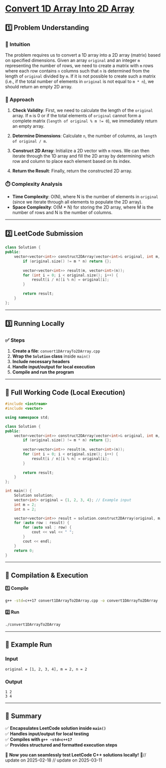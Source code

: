 # **[Convert 1D Array Into 2D Array](https://leetcode.com/problems/convert-1d-array-into-2d-array/description/)**  

## **1️⃣ Problem Understanding**  
### **📌 Intuition**  
The problem requires us to convert a 1D array into a 2D array (matrix) based on specified dimensions. Given an array `original` and an integer `m` representing the number of rows, we need to create a matrix with `m` rows where each row contains `n` columns such that `n` is determined from the length of `original` divided by `m`. If it is not possible to create such a matrix (i.e., if the total number of elements in `original` is not equal to `m * n`), we should return an empty 2D array.

### **🚀 Approach**  
1. **Check Validity**: First, we need to calculate the length of the `original` array. If `m` is 0 or if the total elements of `original` cannot form a complete matrix (`length of original % m != 0`), we immediately return an empty array.
  
2. **Determine Dimensions**: Calculate `n`, the number of columns, as `length of original / m`.

3. **Construct 2D Array**: Initialize a 2D vector with `m` rows. We can then iterate through the 1D array and fill the 2D array by determining which row and column to place each element based on its index.

4. **Return the Result**: Finally, return the constructed 2D array.

### **⏱️ Complexity Analysis**  
- **Time Complexity**: O(N), where N is the number of elements in `original` (since we iterate through all elements to populate the 2D array).
- **Space Complexity**: O(M * N) for storing the 2D array, where M is the number of rows and N is the number of columns.

---  

## **2️⃣ LeetCode Submission**  
```cpp
class Solution {
public:
    vector<vector<int>> construct2DArray(vector<int>& original, int m, int n) {
        if (original.size() != m * n) return {};
        
        vector<vector<int>> result(m, vector<int>(n));
        for (int i = 0; i < original.size(); i++) {
            result[i / n][i % n] = original[i];
        }
        
        return result;
    }
};  
```  

---  

## **3️⃣ Running Locally**  
### **✅ Steps**  
1. **Create a file**: `convert1DArrayTo2DArray.cpp`  
2. **Wrap the `Solution` class** inside `main()`  
3. **Include necessary headers**  
4. **Handle input/output for local execution**  
5. **Compile and run the program**  

---  

## **📝 Full Working Code (Local Execution)**  
```cpp
#include <iostream>
#include <vector>

using namespace std;

class Solution {
public:
    vector<vector<int>> construct2DArray(vector<int>& original, int m, int n) {
        if (original.size() != m * n) return {};
        
        vector<vector<int>> result(m, vector<int>(n));
        for (int i = 0; i < original.size(); i++) {
            result[i / n][i % n] = original[i];
        }
        
        return result;
    }
};

int main() {
    Solution solution;
    vector<int> original = {1, 2, 3, 4}; // Example input
    int m = 2;
    int n = 2;

    vector<vector<int>> result = solution.construct2DArray(original, m, n);
    for (auto row : result) {
        for (auto val : row) {
            cout << val << " ";
        }
        cout << endl;
    }
    return 0;
}  
```  

---  

## **🔧 Compilation & Execution**  
#### **1️⃣ Compile**  
```bash
g++ -std=c++17 convert1DArrayTo2DArray.cpp -o convert1DArrayTo2DArray
```  

#### **2️⃣ Run**  
```bash
./convert1DArrayTo2DArray
```  

---  

## **🎯 Example Run**  
### **Input**  
```
original = [1, 2, 3, 4], m = 2, n = 2
```  
### **Output**  
```
1 2 
3 4 
```  

---  

## **📌 Summary**  
✅ **Encapsulates LeetCode solution inside `main()`**  
✅ **Handles input/output for local testing**  
✅ **Compiles with `g++ -std=c++17`**  
✅ **Provides structured and formatted execution steps**  

🚀 **Now you can seamlessly test LeetCode C++ solutions locally!** 🚀// update on 2025-02-18
// update on 2025-03-11
